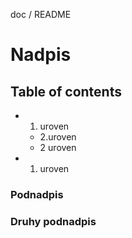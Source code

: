 doc / README
# Nadpis
## Table of contents
- 1. uroven
  - 2.uroven
  - 2 uroven
- 1. uroven

### Podnadpis
### Druhy podnadpis
